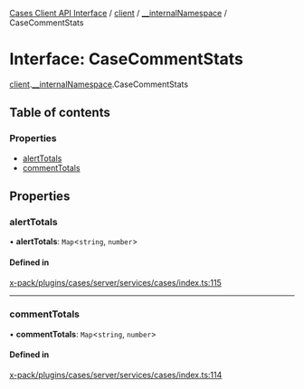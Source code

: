 [Cases Client API Interface](../README.md) / [client](../modules/client.md) / [\_\_internalNamespace](../modules/client.__internalNamespace.md) / CaseCommentStats

# Interface: CaseCommentStats

[client](../modules/client.md).[__internalNamespace](../modules/client.__internalNamespace.md).CaseCommentStats

## Table of contents

### Properties

- [alertTotals](client.__internalNamespace.CaseCommentStats.md#alerttotals)
- [commentTotals](client.__internalNamespace.CaseCommentStats.md#commenttotals)

## Properties

### alertTotals

• **alertTotals**: `Map`<`string`, `number`\>

#### Defined in

[x-pack/plugins/cases/server/services/cases/index.ts:115](https://github.com/elastic/kibana/blob/06b0f975f60/x-pack/plugins/cases/server/services/cases/index.ts#L115)

___

### commentTotals

• **commentTotals**: `Map`<`string`, `number`\>

#### Defined in

[x-pack/plugins/cases/server/services/cases/index.ts:114](https://github.com/elastic/kibana/blob/06b0f975f60/x-pack/plugins/cases/server/services/cases/index.ts#L114)

